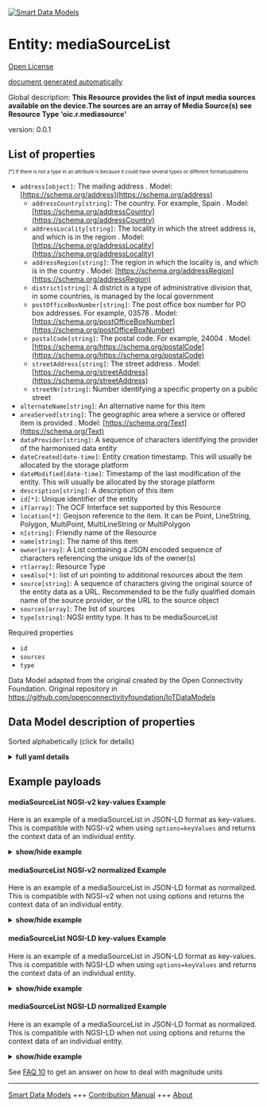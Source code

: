 <!-- 10-Header -->    
[![Smart Data Models](https://smartdatamodels.org/wp-content/uploads/2022/01/SmartDataModels_logo.png "Logo")](https://smartdatamodels.org)    
Entity: mediaSourceList    
=======================<!-- /10-Header -->    
<!-- 15-License -->    
[Open License](https://github.com/smart-data-models//dataModel.OCF/blob/master/mediaSourceList/LICENSE.md)    
[document generated automatically](https://docs.google.com/presentation/d/e/2PACX-1vTs-Ng5dIAwkg91oTTUdt8ua7woBXhPnwavZ0FxgR8BsAI_Ek3C5q97Nd94HS8KhP-r_quD4H0fgyt3/pub?start=false&loop=false&delayms=3000#slide=id.gb715ace035_0_60)    
<!-- /15-License -->    
<!-- 20-Description -->    
Global description: **This Resource provides the list of input media sources available on the device.The sources are an array of Media Source(s) see Resource Type 'oic.r.mediasource'**    
version: 0.0.1    
<!-- /20-Description -->    
<!-- 30-PropertiesList -->    
## List of properties    
<sup><sub>[*] If there is not a type in an attribute is because it could have several types or different formats/patterns</sub></sup>    
- `address[object]`: The mailing address  . Model: [https://schema.org/address](https://schema.org/address)	- `addressCountry[string]`: The country. For example, Spain  . Model: [https://schema.org/addressCountry](https://schema.org/addressCountry)    
	- `addressLocality[string]`: The locality in which the street address is, and which is in the region  . Model: [https://schema.org/addressLocality](https://schema.org/addressLocality)    
	- `addressRegion[string]`: The region in which the locality is, and which is in the country  . Model: [https://schema.org/addressRegion](https://schema.org/addressRegion)    
	- `district[string]`: A district is a type of administrative division that, in some countries, is managed by the local government      
	- `postOfficeBoxNumber[string]`: The post office box number for PO box addresses. For example, 03578  . Model: [https://schema.org/postOfficeBoxNumber](https://schema.org/postOfficeBoxNumber)    
	- `postalCode[string]`: The postal code. For example, 24004  . Model: [https://schema.org/https://schema.org/postalCode](https://schema.org/https://schema.org/postalCode)    
	- `streetAddress[string]`: The street address  . Model: [https://schema.org/streetAddress](https://schema.org/streetAddress)    
	- `streetNr[string]`: Number identifying a specific property on a public street      
- `alternateName[string]`: An alternative name for this item  - `areaServed[string]`: The geographic area where a service or offered item is provided  . Model: [https://schema.org/Text](https://schema.org/Text)- `dataProvider[string]`: A sequence of characters identifying the provider of the harmonised data entity  - `dateCreated[date-time]`: Entity creation timestamp. This will usually be allocated by the storage platform  - `dateModified[date-time]`: Timestamp of the last modification of the entity. This will usually be allocated by the storage platform  - `description[string]`: A description of this item  - `id[*]`: Unique identifier of the entity  - `if[array]`: The OCF Interface set supported by this Resource  - `location[*]`: Geojson reference to the item. It can be Point, LineString, Polygon, MultiPoint, MultiLineString or MultiPolygon  - `n[string]`: Friendly name of the Resource  - `name[string]`: The name of this item  - `owner[array]`: A List containing a JSON encoded sequence of characters referencing the unique Ids of the owner(s)  - `rt[array]`: Resource Type  - `seeAlso[*]`: list of uri pointing to additional resources about the item  - `source[string]`: A sequence of characters giving the original source of the entity data as a URL. Recommended to be the fully qualified domain name of the source provider, or the URL to the source object  - `sources[array]`: The list of sources  - `type[string]`: NGSI entity type. It has to be mediaSourceList  <!-- /30-PropertiesList -->    
<!-- 35-RequiredProperties -->    
Required properties    
- `id`  - `sources`  - `type`  <!-- /35-RequiredProperties -->    
<!-- 40-RequiredProperties -->    
Data Model adapted from the original created by the Open Connectivity Foundation. Original repository in https://github.com/openconnectivityfoundation/IoTDataModels    
<!-- /40-RequiredProperties -->    
<!-- 50-DataModelHeader -->    
## Data Model description of properties    
Sorted alphabetically (click for details)    
<!-- /50-DataModelHeader -->    
<!-- 60-ModelYaml -->    
<details><summary><strong>full yaml details</strong></summary>      
```yaml    
mediaSourceList:      
  description: This Resource provides the list of input media sources available on the device.The sources are an array of Media Source(s) see Resource Type 'oic.r.mediasource'      
  properties:      
    address:      
      description: The mailing address      
      properties:      
        addressCountry:      
          description: 'The country. For example, Spain'      
          type: string      
          x-ngsi:      
            model: https://schema.org/addressCountry      
            type: Property      
        addressLocality:      
          description: 'The locality in which the street address is, and which is in the region'      
          type: string      
          x-ngsi:      
            model: https://schema.org/addressLocality      
            type: Property      
        addressRegion:      
          description: 'The region in which the locality is, and which is in the country'      
          type: string      
          x-ngsi:      
            model: https://schema.org/addressRegion      
            type: Property      
        district:      
          description: 'A district is a type of administrative division that, in some countries, is managed by the local government'      
          type: string      
          x-ngsi:      
            type: Property      
        postOfficeBoxNumber:      
          description: 'The post office box number for PO box addresses. For example, 03578'      
          type: string      
          x-ngsi:      
            model: https://schema.org/postOfficeBoxNumber      
            type: Property      
        postalCode:      
          description: 'The postal code. For example, 24004'      
          type: string      
          x-ngsi:      
            model: https://schema.org/https://schema.org/postalCode      
            type: Property      
        streetAddress:      
          description: The street address      
          type: string      
          x-ngsi:      
            model: https://schema.org/streetAddress      
            type: Property      
        streetNr:      
          description: Number identifying a specific property on a public street      
          type: string      
          x-ngsi:      
            type: Property      
      type: object      
      x-ngsi:      
        model: https://schema.org/address      
        type: Property      
    alternateName:      
      description: An alternative name for this item      
      type: string      
      x-ngsi:      
        type: Property      
    areaServed:      
      description: The geographic area where a service or offered item is provided      
      type: string      
      x-ngsi:      
        model: https://schema.org/Text      
        type: Property      
    dataProvider:      
      description: A sequence of characters identifying the provider of the harmonised data entity      
      type: string      
      x-ngsi:      
        type: Property      
    dateCreated:      
      description: Entity creation timestamp. This will usually be allocated by the storage platform      
      format: date-time      
      type: string      
      x-ngsi:      
        type: Property      
    dateModified:      
      description: Timestamp of the last modification of the entity. This will usually be allocated by the storage platform      
      format: date-time      
      type: string      
      x-ngsi:      
        type: Property      
    description:      
      description: A description of this item      
      type: string      
      x-ngsi:      
        type: Property      
    id:      
      anyOf:      
        - description: Identifier format of any NGSI entity      
          maxLength: 256      
          minLength: 1      
          pattern: ^[\w\-\.\{\}\$\+\*\[\]`|~^@!,:\\]+$      
          type: string      
          x-ngsi:      
            type: Property      
        - description: Identifier format of any NGSI entity      
          format: uri      
          type: string      
          x-ngsi:      
            type: Property      
      description: Unique identifier of the entity      
      x-ngsi:      
        type: Property      
    if:      
      description: The OCF Interface set supported by this Resource      
      items:      
        enum:      
          - oic.if.a      
          - oic.if.baseline      
        type: string      
      minItems: 2      
      readOnly: true      
      type: array      
      uniqueItems: true      
      x-ngsi:      
        type: Property      
    location:      
      description: 'Geojson reference to the item. It can be Point, LineString, Polygon, MultiPoint, MultiLineString or MultiPolygon'      
      oneOf:      
        - description: Geojson reference to the item. Point      
          properties:      
            bbox:      
              items:      
                type: number      
              minItems: 4      
              type: array      
            coordinates:      
              items:      
                type: number      
              minItems: 2      
              type: array      
            type:      
              enum:      
                - Point      
              type: string      
          required:      
            - type      
            - coordinates      
          title: GeoJSON Point      
          type: object      
          x-ngsi:      
            type: GeoProperty      
        - description: Geojson reference to the item. LineString      
          properties:      
            bbox:      
              items:      
                type: number      
              minItems: 4      
              type: array      
            coordinates:      
              items:      
                items:      
                  type: number      
                minItems: 2      
                type: array      
              minItems: 2      
              type: array      
            type:      
              enum:      
                - LineString      
              type: string      
          required:      
            - type      
            - coordinates      
          title: GeoJSON LineString      
          type: object      
          x-ngsi:      
            type: GeoProperty      
        - description: Geojson reference to the item. Polygon      
          properties:      
            bbox:      
              items:      
                type: number      
              minItems: 4      
              type: array      
            coordinates:      
              items:      
                items:      
                  items:      
                    type: number      
                  minItems: 2      
                  type: array      
                minItems: 4      
                type: array      
              type: array      
            type:      
              enum:      
                - Polygon      
              type: string      
          required:      
            - type      
            - coordinates      
          title: GeoJSON Polygon      
          type: object      
          x-ngsi:      
            type: GeoProperty      
        - description: Geojson reference to the item. MultiPoint      
          properties:      
            bbox:      
              items:      
                type: number      
              minItems: 4      
              type: array      
            coordinates:      
              items:      
                items:      
                  type: number      
                minItems: 2      
                type: array      
              type: array      
            type:      
              enum:      
                - MultiPoint      
              type: string      
          required:      
            - type      
            - coordinates      
          title: GeoJSON MultiPoint      
          type: object      
          x-ngsi:      
            type: GeoProperty      
        - description: Geojson reference to the item. MultiLineString      
          properties:      
            bbox:      
              items:      
                type: number      
              minItems: 4      
              type: array      
            coordinates:      
              items:      
                items:      
                  items:      
                    type: number      
                  minItems: 2      
                  type: array      
                minItems: 2      
                type: array      
              type: array      
            type:      
              enum:      
                - MultiLineString      
              type: string      
          required:      
            - type      
            - coordinates      
          title: GeoJSON MultiLineString      
          type: object      
          x-ngsi:      
            type: GeoProperty      
        - description: Geojson reference to the item. MultiLineString      
          properties:      
            bbox:      
              items:      
                type: number      
              minItems: 4      
              type: array      
            coordinates:      
              items:      
                items:      
                  items:      
                    items:      
                      type: number      
                    minItems: 2      
                    type: array      
                  minItems: 4      
                  type: array      
                type: array      
              type: array      
            type:      
              enum:      
                - MultiPolygon      
              type: string      
          required:      
            - type      
            - coordinates      
          title: GeoJSON MultiPolygon      
          type: object      
          x-ngsi:      
            type: GeoProperty      
      x-ngsi:      
        type: GeoProperty      
    n:      
      description: Friendly name of the Resource      
      maxLength: 64      
      readOnly: true      
      type: string      
      x-ngsi:      
        type: Property      
    name:      
      description: The name of this item      
      type: string      
      x-ngsi:      
        type: Property      
    owner:      
      description: A List containing a JSON encoded sequence of characters referencing the unique Ids of the owner(s)      
      items:      
        anyOf:      
          - description: Identifier format of any NGSI entity      
            maxLength: 256      
            minLength: 1      
            pattern: ^[\w\-\.\{\}\$\+\*\[\]`|~^@!,:\\]+$      
            type: string      
            x-ngsi:      
              type: Property      
          - description: Identifier format of any NGSI entity      
            format: uri      
            type: string      
            x-ngsi:      
              type: Property      
        description: Unique identifier of the entity      
        x-ngsi:      
          type: Property      
      type: array      
      x-ngsi:      
        type: Property      
    rt:      
      description: Resource Type      
      items:      
        enum:      
          - oic.r.media.input      
        maxLength: 64      
        type: string      
      minItems: 1      
      readOnly: true      
      type: array      
      uniqueItems: true      
      x-ngsi:      
        type: Property      
    seeAlso:      
      description: list of uri pointing to additional resources about the item      
      oneOf:      
        - items:      
            format: uri      
            type: string      
          minItems: 1      
          type: array      
        - format: uri      
          type: string      
      x-ngsi:      
        type: Property      
    source:      
      description: 'A sequence of characters giving the original source of the entity data as a URL. Recommended to be the fully qualified domain name of the source provider, or the URL to the source object'      
      type: string      
      x-ngsi:      
        type: Property      
    sources:      
      description: The list of sources      
      items:      
        properties:      
          sourceName:      
            description: Specifies a pre-defined media input or output      
            type: string      
          sourceNumber:      
            description: Label to specify the instance      
            readOnly: true      
            type: string      
          sourceType:      
            description: Specifies the type of the source      
            enum:      
              - audioOnly      
              - videoOnly      
              - audioPlusVideo      
            readOnly: true      
            type: string      
          status:      
            description: Specifies if the specific source instance is selected or not      
            type: boolean      
        type: object      
      type: array      
      x-ngsi:      
        type: Property      
    type:      
      description: NGSI entity type. It has to be mediaSourceList      
      enum:      
        - mediaSourceList      
      type: string      
      x-ngsi:      
        type: Property      
  required:      
    - sources      
    - id      
    - type      
  type: object      
  x-derived-from: https://raw.githubusercontent.com/openconnectivityfoundation/IoTDataModels/master/mediaSourceInputResURI.swagger.json      
  x-disclaimer: 'Redistribution and use in source and binary forms, with or without modification, are permitted  provided that the license conditions are met. Copyleft (c) 2022 Contributors to Smart Data Models Program'      
  x-license-url: https://github.com/smart-data-models/dataModel.OCF/blob/master/mediaSourceList/LICENSE.md      
  x-model-schema: https://smart-data-models.github.io/dataModel.OCF/mediaSourceList/schema.json      
  x-model-tags: OCF      
  x-version: 0.0.1      
```    
</details>      
<!-- /60-ModelYaml -->    
<!-- 70-MiddleNotes -->    
<!-- /70-MiddleNotes -->    
<!-- 80-Examples -->    
## Example payloads      
#### mediaSourceList NGSI-v2 key-values Example      
Here is an example of a mediaSourceList in JSON-LD format as key-values. This is compatible with NGSI-v2 when  using `options=keyValues` and returns the context data of an individual entity.    
<details><summary><strong>show/hide example</strong></summary>      
```json  
{  
  "id": "urn:ngsi-ld:mediaSourceList:id:RSGQ:51535333",  
  "dateCreated": "2016-05-26T14:06:07Z",  
  "dateModified": "2008-09-22T06:26:34Z",  
  "source": "P",  
  "name": "Type put group huge degree conference foreign. Off",  
  "alternateName": "Word cell occur him series catch. Contain p",  
  "description": "Clearly can by. Certain country work former because opportunity.",  
  "dataProvider": "Grow traditional nearly truth. Stay director event since.",  
  "owner": [  
    "urn:ngsi-ld:mediaSourceList:items:DCFG:76625323",  
    "urn:ngsi-ld:mediaSourceList:items:YTOC:57339917"  
  ],  
  "seeAlso": [  
    "urn:ngsi-ld:mediaSourceList:items:VLHX:87167133"  
  ],  
  "location": {  
    "type": "Point",  
    "coordinates": [  
      80.9765045,  
      -1.698836  
    ]  
  },  
  "address": {  
    "streetAddress": "",  
    "addressLocality": "Commercial young wind gas necessary with soldier. Speech back ",  
    "addressRegion": "Bed message must security least my. Huge design trip third someone wait rather.",  
    "addressCountry": "Safe thing ok late open",  
    "postalCode": "Local ball unit small. Available say easy she should drop shou",  
    "postOfficeBoxNumber": "Book walk near early. Pretty fight time say near sing site lot",  
    "streetNr": "Man shake officer account u",  
    "district": "Hit parent western first noth"  
  },  
  "areaServed": "Sit security call special name treat take how. These we let begin reveal wish.",  
  "rt": [  
    "oic.r.media.input"  
  ],  
  "sources": [  
    {  
      "sourceName": "Market movie head upon glass indicate. Structure field write medical. Network station arrive simply.",  
      "sourceNumber": "Win increase center measu",  
      "sourceType": "audioOnly",  
      "status": true  
    },  
    {  
      "sourceName": "Run PM piece they cost item. His personal maybe wall.",  
      "sourceNumber": "Effort exist sure shoulder national my. Offer various town author yet account.",  
      "sourceType": "videoOnly",  
      "status": false  
    }  
  ],  
  "n": "They fore",  
  "if": [  
    "oic.if.a",  
    "oic.if.baseline"  
  ],  
  "type": "mediaSourceList"  
}  
```  
</details>    
#### mediaSourceList NGSI-v2 normalized Example      
Here is an example of a mediaSourceList in JSON-LD format as normalized. This is compatible with NGSI-v2 when not using options and returns the context data of an individual entity.    
<details><summary><strong>show/hide example</strong></summary>      
```json  
{  
  "id": "urn:ngsi-ld:mediaSourceList:id:RSGQ:51535333",  
  "dateCreated": {  
    "type": "DateTime",  
    "value": "2016-05-26T14:06:07Z"  
  },  
  "dateModified": {  
    "type": "DateTime",  
    "value": "2008-09-22T06:26:34Z"  
  },  
  "source": {  
    "type": "Text",  
    "value": "P"  
  },  
  "name": {  
    "type": "Text",  
    "value": "Type put group huge degree conference foreign. Off"  
  },  
  "alternateName": {  
    "type": "Text",  
    "value": "Word cell occur him series catch. Contain p"  
  },  
  "description": {  
    "type": "Text",  
    "value": "Clearly can by. Certain country work former because opportunity."  
  },  
  "dataProvider": {  
    "type": "Text",  
    "value": "Grow traditional nearly truth. Stay director event since."  
  },  
  "owner": {  
    "type": "StructuredValue",  
    "value": [  
      "urn:ngsi-ld:mediaSourceList:items:DCFG:76625323",  
      "urn:ngsi-ld:mediaSourceList:items:YTOC:57339917"  
    ]  
  },  
  "seeAlso": {  
    "type": "StructuredValue",  
    "value": [  
      "urn:ngsi-ld:mediaSourceList:items:VLHX:87167133"  
    ]  
  },  
  "location": {  
    "type": "geo:json",  
    "value": {  
      "type": "Point",  
      "coordinates": [  
        80.9765045,  
        -1.698836  
      ]  
    }  
  },  
  "address": {  
    "type": "StructuredValue",  
    "value": {  
      "streetAddress": "",  
      "addressLocality": "Commercial young wind gas necessary with soldier. Speech back ",  
      "addressRegion": "Bed message must security least my. Huge design trip third someone wait rather.",  
      "addressCountry": "Safe thing ok late open",  
      "postalCode": "Local ball unit small. Available say easy she should drop shou",  
      "postOfficeBoxNumber": "Book walk near early. Pretty fight time say near sing site lot",  
      "streetNr": "Man shake officer account u",  
      "district": "Hit parent western first noth"  
    }  
  },  
  "areaServed": {  
    "type": "Text",  
    "value": "Sit security call special name treat take how. These we let begin reveal wish."  
  },  
  "rt": {  
    "type": "StructuredValue",  
    "value": [  
      "oic.r.media.input"  
    ]  
  },  
  "sources": {  
    "type": "StructuredValue",  
    "value": [  
      {  
        "sourceName": "Market movie head upon glass indicate. Structure field write medical. Network station arrive simply.",  
        "sourceNumber": "Win increase center measu",  
        "sourceType": "audioOnly",  
        "status": true  
      },  
      {  
        "sourceName": "Run PM piece they cost item. His personal maybe wall.",  
        "sourceNumber": "Effort exist sure shoulder national my. Offer various town author yet account.",  
        "sourceType": "videoOnly",  
        "status": false  
      }  
    ]  
  },  
  "n": {  
    "type": "Text",  
    "value": "They fore"  
  },  
  "if": {  
    "type": "StructuredValue",  
    "value": [  
      "oic.if.a",  
      "oic.if.baseline"  
    ]  
  },  
  "type": "mediaSourceList"  
}  
```  
</details>    
#### mediaSourceList NGSI-LD key-values Example      
Here is an example of a mediaSourceList in JSON-LD format as key-values. This is compatible with NGSI-LD when  using `options=keyValues` and returns the context data of an individual entity.    
<details><summary><strong>show/hide example</strong></summary>      
```json  
{  
  "id": "urn:ngsi-ld:mediaSourceList:id:RSGQ:51535333",  
  "dateCreated": "2016-05-26T14:06:07Z",  
  "dateModified": "2008-09-22T06:26:34Z",  
  "source": "P",  
  "name": "Type put group huge degree conference foreign. Off",  
  "alternateName": "Word cell occur him series catch. Contain p",  
  "description": "Clearly can by. Certain country work former because opportunity.",  
  "dataProvider": "Grow traditional nearly truth. Stay director event since.",  
  "owner": [  
    "urn:ngsi-ld:mediaSourceList:items:DCFG:76625323",  
    "urn:ngsi-ld:mediaSourceList:items:YTOC:57339917"  
  ],  
  "seeAlso": [  
    "urn:ngsi-ld:mediaSourceList:items:VLHX:87167133"  
  ],  
  "location": {  
    "type": "Point",  
    "coordinates": [  
      80.9765045,  
      -1.698836  
    ]  
  },  
  "address": {  
    "streetAddress": "",  
    "addressLocality": "Commercial young wind gas necessary with soldier. Speech back ",  
    "addressRegion": "Bed message must security least my. Huge design trip third someone wait rather.",  
    "addressCountry": "Safe thing ok late open",  
    "postalCode": "Local ball unit small. Available say easy she should drop shou",  
    "postOfficeBoxNumber": "Book walk near early. Pretty fight time say near sing site lot",  
    "streetNr": "Man shake officer account u",  
    "district": "Hit parent western first noth"  
  },  
  "areaServed": "Sit security call special name treat take how. These we let begin reveal wish.",  
  "rt": [  
    "oic.r.media.input"  
  ],  
  "sources": [  
    {  
      "sourceName": "Market movie head upon glass indicate. Structure field write medical. Network station arrive simply.",  
      "sourceNumber": "Win increase center measu",  
      "sourceType": "audioOnly",  
      "status": true  
    },  
    {  
      "sourceName": "Run PM piece they cost item. His personal maybe wall.",  
      "sourceNumber": "Effort exist sure shoulder national my. Offer various town author yet account.",  
      "sourceType": "videoOnly",  
      "status": false  
    }  
  ],  
  "n": "They fore",  
  "if": [  
    "oic.if.a",  
    "oic.if.baseline"  
  ],  
  "type": "mediaSourceList",  
  "@context": [  
    "https://smartdatamodels.org/context.jsonld"  
  ]  
}  
```  
</details>    
#### mediaSourceList NGSI-LD normalized Example      
Here is an example of a mediaSourceList in JSON-LD format as normalized. This is compatible with NGSI-LD when not using options and returns the context data of an individual entity.    
<details><summary><strong>show/hide example</strong></summary>      
```json  
{  
    "id": "urn:ngsi-ld:mediaSourceList:id:RSGQ:51535333",  
    "dateCreated": {  
        "type": "Property",  
        "value": {  
            "@type": "DateTime",  
            "@value": "2016-05-26T14:06:07Z"  
        }  
    },  
    "dateModified": {  
        "type": "Property",  
        "value": {  
            "@type": "DateTime",  
            "@value": "2008-09-22T06:26:34Z"  
        }  
    },  
    "source": {  
        "type": "Property",  
        "value": "P"  
    },  
    "name": {  
        "type": "Property",  
        "value": "Type put group huge degree conference foreign. Off"  
    },  
    "alternateName": {  
        "type": "Property",  
        "value": "Word cell occur him series catch. Contain p"  
    },  
    "description": {  
        "type": "Property",  
        "value": "Clearly can by. Certain country work former because opportunity."  
    },  
    "dataProvider": {  
        "type": "Property",  
        "value": "Grow traditional nearly truth. Stay director event since."  
    },  
    "owner": {  
        "type": "Property",  
        "value": [  
            "urn:ngsi-ld:mediaSourceList:items:DCFG:76625323",  
            "urn:ngsi-ld:mediaSourceList:items:YTOC:57339917"  
        ]  
    },  
    "seeAlso": {  
        "type": "Property",  
        "value": [  
            "urn:ngsi-ld:mediaSourceList:items:VLHX:87167133"  
        ]  
    },  
    "location": {  
        "type": "GeoProperty",  
        "value": {  
            "type": "Point",  
            "coordinates": [  
                80.9765045,  
                -1.698836  
            ]  
        }  
    },  
    "address": {  
        "type": "Property",  
        "value": {  
            "streetAddress": "",  
            "addressLocality": "Commercial young wind gas necessary with soldier. Speech back ",  
            "addressRegion": "Bed message must security least my. Huge design trip third someone wait rather.",  
            "addressCountry": "Safe thing ok late open",  
            "postalCode": "Local ball unit small. Available say easy she should drop shou",  
            "postOfficeBoxNumber": "Book walk near early. Pretty fight time say near sing site lot",  
            "streetNr": "Man shake officer account u",  
            "district": "Hit parent western first noth"  
        }  
    },  
    "areaServed": {  
        "type": "Property",  
        "value": "Sit security call special name treat take how. These we let begin reveal wish."  
    },  
    "rt": {  
        "type": "Property",  
        "value": [  
            "oic.r.media.input"  
        ]  
    },  
    "sources": {  
        "type": "Property",  
        "value": [  
            {  
                "sourceName": "Market movie head upon glass indicate. Structure field write medical. Network station arrive simply.",  
                "sourceNumber": "Win increase center measu",  
                "sourceType": "audioOnly",  
                "status": true  
            },  
            {  
                "sourceName": "Run PM piece they cost item. His personal maybe wall.",  
                "sourceNumber": "Effort exist sure shoulder national my. Offer various town author yet account.",  
                "sourceType": "videoOnly",  
                "status": false  
            }  
        ]  
    },  
    "n": {  
        "type": "Property",  
        "value": "They fore"  
    },  
    "if": {  
        "type": "Property",  
        "value": [  
            "oic.if.a",  
            "oic.if.baseline"  
        ]  
    },  
    "type": "mediaSourceList",  
    "@context": [  
        "https://smartdatamodels.org/context.jsonld"  
    ]  
}  
```  
</details><!-- /80-Examples -->    
<!-- 90-FooterNotes -->    
<!-- /90-FooterNotes -->    
<!-- 95-Units -->    
See [FAQ 10](https://smartdatamodels.org/index.php/faqs/) to get an answer on how to deal with magnitude units    
<!-- /95-Units -->    
<!-- 97-LastFooter -->    
---    
[Smart Data Models](https://smartdatamodels.org) +++ [Contribution Manual](https://bit.ly/contribution_manual) +++ [About](https://bit.ly/Introduction_SDM)<!-- /97-LastFooter -->    

